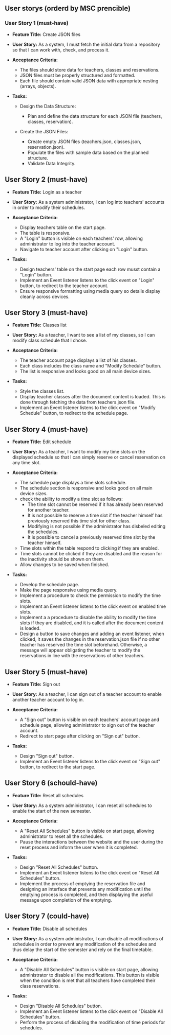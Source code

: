 ## User storys (orderd by MSC prencible)

### User Story 1 (must-have)

- **Feature Title:** Create JSON files

- **User Story:** As a system, I must fetch the initial data from a repository so that I can work with, check, and process it.

- **Acceptance Criteria:** 

     - The files should store data for teachers, classes and reservations.
     - JSON files must be properly structured and formatted.
     - Each file should contain valid JSON data with appropriate nesting (arrays, objects).
     

- **Tasks:** 
   
     - Design the Data Structure:

        - Plan and define the data structure for each JSON file (teachers, classes, reservation).

     - Create the JSON Files:

        - Create empty JSON files (teachers.json, classes.json, reservation.json).
        - Populate the files with sample data based on the planned structure.
        - Validate Data Integrity.


## User Story 2 (must-have)

- **Feature Title:** Login as a teacher

- **User Story:** As a system administrator, I can log into teachers' accounts in order to modify their schedules.

- **Acceptance Criteria:** 

    - Display teachers table on the start page.
    - The table is responsive.
    - A "Login" button is visible on each teachers' row, allowing administrator to log into the teacher account.
    - Navigate to teacher account after clicking on "Login" button.

- **Tasks:** 

    - Design teachers' table on the start page each row musst contain a "Login" button.
    - Implement an Event listener listens to the click event on "Login" button, to redirect to the teacher account. 
    - Ensure responsive formatting using media query so details display cleanly across devices.

## User Story 3 (must-have)

- **Feature Title:** Classes list

- **User Story:** As a teacher, I want to see a list of my classes, so I can modify class schedule that I chose.

- **Acceptance Criteria:** 

    - The teacher account page displays a list of his classes.
    - Each class includes the class name and "Modify Schedule" button.
    - The list is responsive and looks good on all main device sizes.

- **Tasks:** 

    - Style the classes list.
    - Display teacher classes  after the document content is loaded. This is done through fetching the data from teachers.json file.
    - Implement an Event listener listens to the click event on "Modify Schedule" button, to redirect to the schedule page.

## User Story 4 (must-have)

- **Feature Title:** Edit schedule

- **User Story:** As a teacher, I want to modify my time slots on the displayed schedule so that I can simply reserve or cancel reservation on any time slot.

- **Acceptance Criteria:** 

    - The schedule page displays a time slots schedule.
    - The schedule section is responsive and looks good on all main device sizes.
    - check the ability to modify a time slot as follows:
       - The time slot cannot be reserved if it has already been reserved for another teacher.
       - It is not possible to reserve a time slot if the teacher himself has previously reserved this time slot for other class.
       - Modifying is not possible if the administrator has disbeled editing the schedules.
       - It is possible to cancel a previously reserved time slot by the teacher himself.
    - Time slots within the table respond to clicking if they are enabled.
    - Time slots cannot be clicked if they are disabled and the reason for the inactivity should be shown on them.
    - Allow changes to be saved when finished.

- **Tasks:** 
 
    - Develop the schedule page.
    - Make the page responsive using media query.
    - Implement a procedure to check the permission to modify the time slots.
    - Implement an Event listener listens to the click event on enabled time slots. 
    - Implement a a procedure to disable the ability to modify the time slots if they are disabled, and it is called after the document content is loaded.
    - Design a button to save changes and adding an event listener, when clicked, it saves the changes in the reservation.json file if no other teacher has reserved the time slot beforehand. Otherwise, a message will appear obligating the teacher to modify the reservations in line with the reservations of other teachers.

## User Story 5 (must-have)

- **Feature Title:** Sign out

- **User Story:** As a teacher, I can sign out of a teacher account to enable another teacher account to log in.

- **Acceptance Criteria:** 

    - A "Sign out" button is visible on each teachers' account page and schedule page, allowing administrator to sign out of the teacher account.
    - Redirect to start page after clicking on "Sign out" button.

- **Tasks:** 

    - Design "Sign out" button.
    - Implement an Event listener listens to the click event on "Sign out" button, to redirect to the start page. 

## User Story 6 (schould-have)

- **Feature Title:** Reset all schedules

- **User Story:** As a system administrator, I can reset all schedules to enable the start of the new semester.

- **Acceptance Criteria:** 

    - A "Reset All Schedules" button is visible on start page, allowing administrator to reset all the schedules.
    - Pause the interactions between the website and the user during the reset process and inform the user when it is completed.

- **Tasks:** 

    - Design "Reset All Schedules" button.
    - Implement an Event listener listens to the click event on "Reset All Schedules" button.
    - Implement the process of emptying the reservation file and designing an interface that prevents any modification until the emptying process is completed, and then displaying the useful message upon completion of the emptying.

## User Story 7 (could-have)

- **Feature Title:** Disable all schedules

- **User Story:** As a system administrator, I can disable all modifications of schedules in order to prevent any modification of the schedules and thus delay the start of the semester and rely on the final timetable.

- **Acceptance Criteria:** 

    - A "Disable All Schedules" button is visible on start page, allowing administrator to disable all the modifications. This button is visible when the condition is met that all teachers have completed their class reservations.

- **Tasks:** 

    - Design "Disable All Schedules" button.
    - Implement an Event listener listens to the click event on "Disable All Schedules" button.
    - Perform the process of disabling the modification of time periods for schedules.




